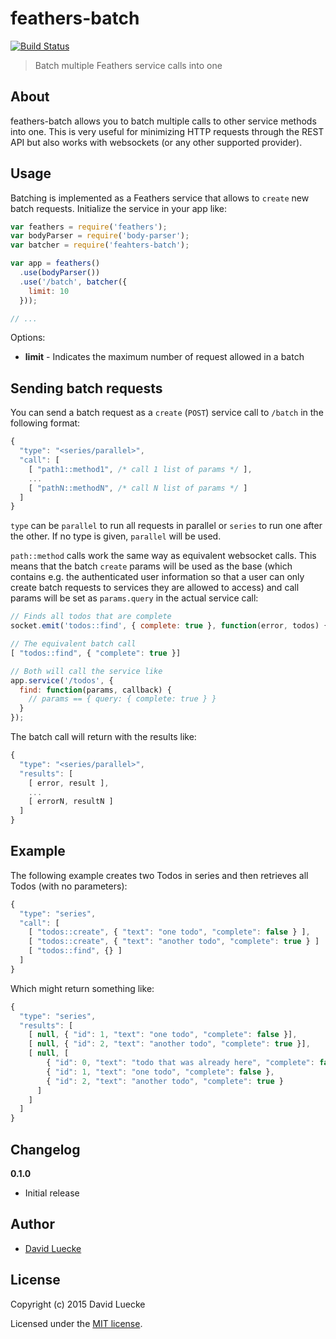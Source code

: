 # feathers-batch

[![Build Status](https://travis-ci.org/feathersjs/feathers-batch.png?branch=master)](https://travis-ci.org/feathersjs/feathers-batch)

> Batch multiple Feathers service calls into one

## About

feathers-batch allows you to batch multiple calls to other service methods into one. This is very useful for minimizing HTTP requests through the REST API but also works with websockets (or any other supported provider).

## Usage

Batching is implemented as a Feathers service that allows to `create` new batch requests. Initialize the service in your app like:

```js
var feathers = require('feathers');
var bodyParser = require('body-parser');
var batcher = require('feahters-batch');

var app = feathers()
  .use(bodyParser())
  .use('/batch', batcher({
    limit: 10
  }));

// ...
```

Options:

- __limit__ - Indicates the maximum number of request allowed in a batch

## Sending batch requests

You can send a batch request as a `create` (`POST`) service call to `/batch` in the following format:

```js
{
  "type": "<series/parallel>",
  "call": [
    [ "path1::method1", /* call 1 list of params */ ],
    ...
    [ "pathN::methodN", /* call N list of params */ ]
  ]
}
```

`type` can be `parallel` to run all requests in parallel or `series` to run one after the other. If no type is given, `parallel` will be used.

`path::method` calls work the same way as equivalent websocket calls. This means that the batch `create` params will be used as the base (which contains e.g. the authenticated user information so that a user can only create batch requests to services they are allowed to access) and call params will be set as `params.query` in the actual service call:

```js
// Finds all todos that are complete
socket.emit('todos::find', { complete: true }, function(error, todos) {});

// The equivalent batch call
[ "todos::find", { "complete": true }]

// Both will call the service like
app.service('/todos', {
  find: function(params, callback) {
    // params == { query: { complete: true } }
  }
});
```

The batch call will return with the results like:

```js
{
  "type": "<series/parallel>",
  "results": [
    [ error, result ],
    ...
    [ errorN, resultN ]
  ]
}
```

## Example

The following example creates two Todos in series and then retrieves all Todos (with no parameters):

```js
{
  "type": "series",
  "call": [
    [ "todos::create", { "text": "one todo", "complete": false } ],
    [ "todos::create", { "text": "another todo", "complete": true } ]
    [ "todos::find", {} ]
  ]
}
```

Which might return something like:

```js
{
  "type": "series",
  "results": [
    [ null, { "id": 1, "text": "one todo", "complete": false }],
    [ null, { "id": 2, "text": "another todo", "complete": true }],
    [ null, [
        { "id": 0, "text": "todo that was already here", "complete": false },
        { "id": 1, "text": "one todo", "complete": false },
        { "id": 2, "text": "another todo", "complete": true }
      ]
    ]
  ]
}
```

## Changelog

__0.1.0__

- Initial release

## Author

- [David Luecke](https://github.com/daffl)

## License

Copyright (c) 2015 David Luecke

Licensed under the [MIT license](LICENSE).
